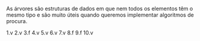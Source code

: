 As árvores são estruturas de dados em que nem todos os elementos têm o mesmo tipo e são muito úteis quando queremos implementar algoritmos de procura.


1.v
2.v
3.f
4.v
5.v
6.v
7.v
8.f
9.f
10.v
